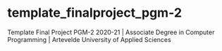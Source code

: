# template_finalproject_pgm-2
Template Final Project PGM-2 2020-21 | Associate Degree in Computer Programming | Artevelde University of Applied Sciences
